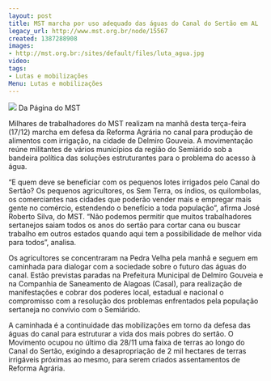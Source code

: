 ```yaml
---
layout: post
title: MST marcha por uso adequado das águas do Canal do Sertão em AL
legacy_url: http://www.mst.org.br/node/15567
created: 1387288908
images:
- http://mst.org.br:/sites/default/files/luta_agua.jpg
video: 
tags:
- Lutas e mobilizações
Menu: Lutas e mobilizações
---
```



![](/sites/default/files/luta_agua.jpg)
Da Página do MST

Milhares de trabalhadores do MST realizam na manhã desta terça-feira (17/12) marcha em defesa da Reforma Agrária no canal para produção de alimentos com irrigação, na cidade de Delmiro Gouveia. A movimentação reúne militantes de vários municípios da região do Semiárido sob a bandeira política das soluções estruturantes para o problema do acesso à água.


“E quem deve se beneficiar com os pequenos lotes irrigados pelo Canal do Sertão? Os pequenos agricultores, os Sem Terra, os índios, os quilombolas, os comerciantes nas cidades que poderão vender mais e empregar mais gente no comércio, estendendo o benefício a toda população”, afirma José Roberto Silva, do MST.
“Não podemos permitir que muitos trabalhadores sertanejos saiam todos os anos do sertão para cortar cana ou buscar trabalho em outros estados quando aqui tem a possibilidade de melhor vida para todos”, analisa.


Os agricultores se concentraram na Pedra Velha pela manhã e seguem em caminhada para dialogar com a sociedade sobre o futuro das águas do canal. Estão previstas paradas na Prefeitura Municipal de Delmiro Gouveia e na Companhia de Saneamento de Alagoas (Casal), para realização de manifestações e cobrar dos poderes local, estadual e nacional o compromisso com a resolução dos problemas enfrentados pela população sertaneja no convívio com o Semiárido.


A caminhada é a continuidade das mobilizações em torno da defesa das águas do canal para estruturar a vida dos mais pobres do sertão. O Movimento ocupou no último dia 28/11 uma faixa de terras ao longo do Canal do Sertão, exigindo a desapropriação de 2 mil hectares de terras irrigáveis próximas ao mesmo, para serem criados assentamentos de Reforma Agrária.
